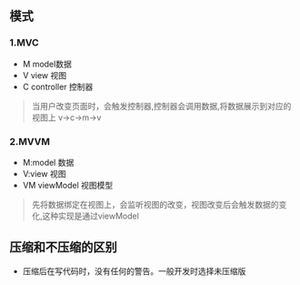 ## 模式 
### 1.MVC
- M model数据
- V view 视图
- C controller 控制器

> 当用户改变页面时，会触发控制器,控制器会调用数据,将数据展示到对应的视图上 v->c->m->v

### 2.MVVM
- M:model 数据
- V:view 视图
- VM viewModel 视图模型

> 先将数据绑定在视图上，会监听视图的改变，视图改变后会触发数据的变化,这种实现是通过viewModel

## 压缩和不压缩的区别
- 压缩后在写代码时，没有任何的警告。一般开发时选择未压缩版